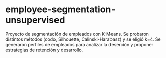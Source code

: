 # employee-segmentation-unsupervised
Proyecto de segmentación de empleados con K-Means. Se probaron distintos métodos (codo, Silhouette, Calinski-Harabasz) y se eligió k=4. Se generaron perfiles de empleados para analizar la deserción y proponer estrategias de retención y desarrollo.
